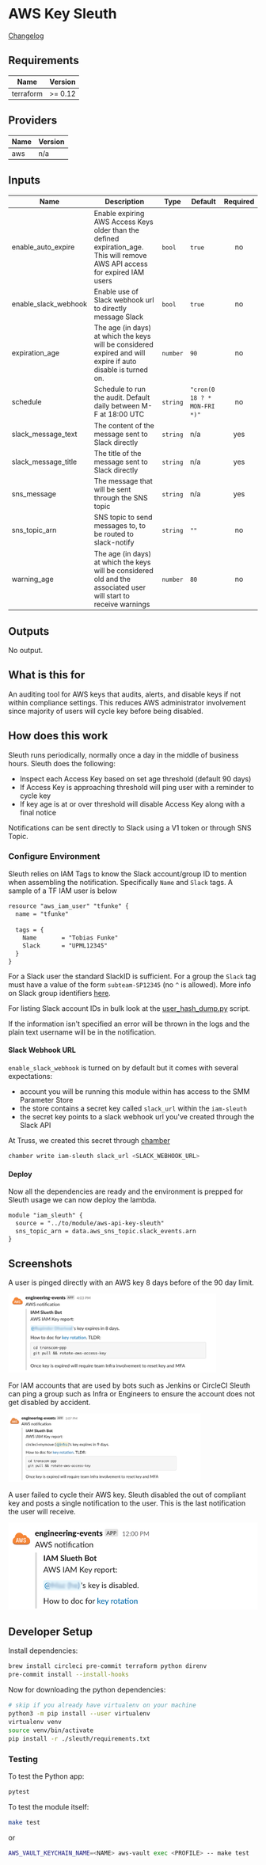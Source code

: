 # AWS Key Sleuth

[Changelog](./CHANGELOG.md)

<!-- markdownlint-disable MD013 MD033  -->
<!-- BEGINNING OF PRE-COMMIT-TERRAFORM DOCS HOOK -->
## Requirements

| Name | Version |
|------|---------|
| terraform | >= 0.12 |

## Providers

| Name | Version |
|------|---------|
| aws | n/a |

## Inputs

| Name | Description | Type | Default | Required |
|------|-------------|------|---------|:--------:|
| enable\_auto\_expire | Enable expiring AWS Access Keys older than the defined expiration\_age. This will remove AWS API access for expired IAM users | `bool` | `true` | no |
| enable\_slack\_webhook | Enable use of Slack webhook url to directly message Slack | `bool` | `true` | no |
| expiration\_age | The age (in days) at which the keys will be considered expired and will expire if auto disable is turned on. | `number` | `90` | no |
| schedule | Schedule to run the audit. Default daily between M-F at 18:00 UTC | `string` | `"cron(0 18 ? * MON-FRI *)"` | no |
| slack\_message\_text | The content of the message sent to Slack directly | `string` | n/a | yes |
| slack\_message\_title | The title of the message sent to Slack directly | `string` | n/a | yes |
| sns\_message | The message that will be sent through the SNS topic | `string` | n/a | yes |
| sns\_topic\_arn | SNS topic to send messages to, to be routed to slack-notify | `string` | `""` | no |
| warning\_age | The age (in days) at which the keys will be considered old and the associated user will start to receive warnings | `number` | `80` | no |

## Outputs

No output.

<!-- END OF PRE-COMMIT-TERRAFORM DOCS HOOK -->

## What is this for

An auditing tool for AWS keys that audits, alerts, and disable keys if not within compliance settings. This reduces AWS administrator involvement since majority of users will cycle key before being disabled.

## How does this work

Sleuth runs periodically, normally once a day in the middle of business hours. Sleuth does the following:

- Inspect each Access Key based on set age threshold (default 90 days)
- If Access Key is approaching threshold will ping user with a reminder to cycle key
- If key age is at or over threshold will disable Access Key along with a final notice

Notifications can be sent directly to Slack using a V1 token or through SNS Topic.

### Configure Environment

Sleuth relies on IAM Tags to know the Slack account/group ID to mention when assembling the notification. Specifically `Name` and `Slack` tags. A sample of a TF IAM user is below

```hcl
resource "aws_iam_user" "tfunke" {
  name = "tfunke"

  tags = {
    Name       = "Tobias Funke"
    Slack      = "UPML12345"
  }
}
```

For a Slack user the standard SlackID is sufficient. For a group the `Slack` tag must have a value of the form `subteam-SP12345` (no `^` is allowed). More info on Slack group identifiers [here](https://api.slack.com/reference/surfaces/formatting#mentioning-groups).

For listing Slack account IDs in bulk look at the [user_hash_dump.py](./scripts/user_hash_dump.py) script.

If the information isn't specified an error will be thrown in the logs and the plain text username will be in the notification.

#### Slack Webhook URL

`enable_slack_webhook` is turned on by default but it comes with several expectations:

- account you will be running this module within has access to the SMM Parameter Store
- the store contains a secret key called `slack_url` within the `iam-sleuth`
- the secret key points to a slack webhook url you've created through the Slack API

At Truss, we created this secret through [chamber](https://github.com/segmentio/chamber)

```sh
chamber write iam-sleuth slack_url <SLACK_WEBHOOK_URL>
```

#### Deploy

Now all the dependencies are ready and the environment is prepped for Sleuth usage we can now deploy the lambda.

```hcl
module "iam_sleuth" {
  source = "../to/module/aws-api-key-sleuth"
  sns_topic_arn = data.aws_sns_topic.slack_events.arn
}
```

## Screenshots

A user is pinged directly with an AWS key 8 days before of the 90 day limit.

<img src="docs/media/readme/mention.png" style="zoom:41%;" />

For IAM accounts that are used by bots such as Jenkins or CircleCI Sleuth can ping a group such as Infra or Engineers to ensure the account does not get disabled by accident.

<img src="docs/media/readme/group.png" style="zoom:38%;" />

A user failed to cycle their AWS key. Sleuth disabled the out of compliant key and posts a single notification to the user. This is the last notification the user will receive.

<img src="docs/media/readme/disable.png" style="zoom:59%;" />

## Developer Setup

Install dependencies:

```sh
brew install circleci pre-commit terraform python direnv
pre-commit install --install-hooks
```

Now for downloading the python dependencies:

```sh
# skip if you already have virtualenv on your machine
python3 -m pip install --user virtualenv
virtualenv venv
source venv/bin/activate
pip install -r ./sleuth/requirements.txt
```

### Testing

To test the Python app:

```sh
pytest
```

To test the module itself:

```sh
make test
```

or

```sh
AWS_VAULT_KEYCHAIN_NAME=<NAME> aws-vault exec <PROFILE> -- make test
```
